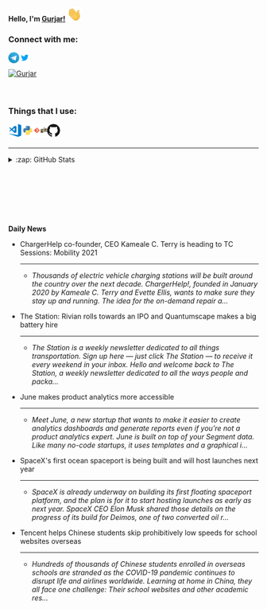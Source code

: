 #### Hello, I'm [Gurjar!](https://GurjarKing.github.io) <img src="https://raw.githubusercontent.com/ABSphreak/ABSphreak/master/gifs/Hi.gif" width="30px"></h2>


### Connect with me:

[<img align="left" alt="Gurjar | Telegram" width="22px" src="https://raw.githubusercontent.com/github/explore/80688e429a7d4ef2fca1e82350fe8e3517d3494d/topics/telegram/telegram.png" />][Telegram]
[<img align="left" alt="Gurjar | Twitter" width="22px" src="https://raw.githubusercontent.com/github/explore/80688e429a7d4ef2fca1e82350fe8e3517d3494d/topics/twitter/twitter.png" />][Twitter]
<br >
<br >
<a href="https://github.com/GurjarKing"><img src="https://komarev.com/ghpvc/?username=GurjarKing" alt="Gurjar" /></a> <br />
<br />
<br />
<!-- <br >

![](https://visitor-badge.glitch.me/badge?page_id=GurjarKing)

<br /> -->

### Things that I use:

[<img align="left" alt="Visual Studio Code" width="26px" src="https://raw.githubusercontent.com/github/explore/80688e429a7d4ef2fca1e82350fe8e3517d3494d/topics/visual-studio-code/visual-studio-code.png" />][VSCode]
[<img align="left" alt="Python" width="26px" src="https://raw.githubusercontent.com/github/explore/80688e429a7d4ef2fca1e82350fe8e3517d3494d/topics/python/python.png" />][Python]
[<img align="left" alt="Git" width="26px" src="https://raw.githubusercontent.com/github/explore/80688e429a7d4ef2fca1e82350fe8e3517d3494d/topics/git/git.png" />][Git]
[<img align="left" alt="GitHub" width="26px" src="https://raw.githubusercontent.com/github/explore/78df643247d429f6cc873026c0622819ad797942/topics/github/github.png" />][Github]

<br />
<br />

---
<details>
  <summary>:zap: GitHub Stats</summary>

<img align="left" alt="Gurjar's Github Stats" src="https://github-readme-stats.vercel.app/api?username=GurjarKing&show_icons=true&hide_border=true&count_private=true&include_all_commit=true&theme=algolia" />

</details>

<!-- ### 🔔 My latest tweet
<a href="https://twitter.com/Gurjar_King43" target="_blank">
	<img src="https://github.com/GurjarKing/GurjarKing/raw/master/tweet.png" width="70%" align="center" alt="Click to view on Twitter" title="My latest tweet, as an image"/>
</a> -->
<br>

<pre>

</pre>

<!-- **Quote of the hour:**

{qoth}

~ {qoth_author}
<pre>

</pre> -->
<br>
<pre>


</pre>
<strong>Daily News</strong>
  
  - ChargerHelp co-founder, CEO Kameale C. Terry is heading to TC Sessions: Mobility 2021
     <hr/>
     
      - *Thousands of electric vehicle charging stations will be built around the country over the next decade. ChargerHelp!, founded in January 2020 by Kameale C. Terry and Evette Ellis, wants to make sure they stay up and running. The idea for the on-demand repair a…*
     
  - The Station: Rivian rolls towards an IPO and Quantumscape makes a big battery hire
      <hr/>
      
      - *The Station is a weekly newsletter dedicated to all things transportation. Sign up here — just click The Station — to receive it every weekend in your inbox. Hello and welcome back to The Station, a weekly newsletter dedicated to all the ways people and packa…*
      
  - June makes product analytics more accessible
      <hr/>
      
      - *Meet June, a new startup that wants to make it easier to create analytics dashboards and generate reports even if you’re not a product analytics expert. June is built on top of your Segment data. Like many no-code startups, it uses templates and a graphical i…*
      
  - SpaceX's first ocean spaceport is being built and will host launches next year
      <hr/>
      
      - *SpaceX is already underway on building its first floating spaceport platform, and the plan is for it to start hosting launches as early as next year. SpaceX CEO Elon Musk shared those details on the progress of its build for Deimos, one of two converted oil r…*
       
  - Tencent helps Chinese students skip prohibitively low speeds for school websites overseas
      <hr/>
       
       - *Hundreds of thousands of Chinese students enrolled in overseas schools are stranded as the COVID-19 pandemic continues to disrupt life and airlines worldwide. Learning at home in China, they all face one challenge: Their school websites and other academic res…*
      

<br />

[VSCode]: https://code.visualstudio.com/
[Python]: https://www.python.org/
[Git]: https://git-scm.com/
[Github]: https://github.com/
[Telegram]: https://t.me/Gurjar_King/
[Twitter]: https://twitter.com/Gurjar_King43/

